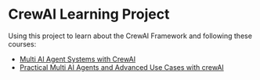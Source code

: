 # CrewAI Learning Project

Using this project to learn about the CrewAI Framework and following these courses:

- [Multi AI Agent Systems with CrewAI](https://learn.deeplearning.ai/courses/multi-ai-agent-systems-with-crewai/lesson/wwou5/introduction)
- [Practical Multi AI Agents and Advanced Use Cases with crewAI](https://learn.deeplearning.ai/courses/practical-multi-ai-agents-and-advanced-use-cases-with-crewai)
